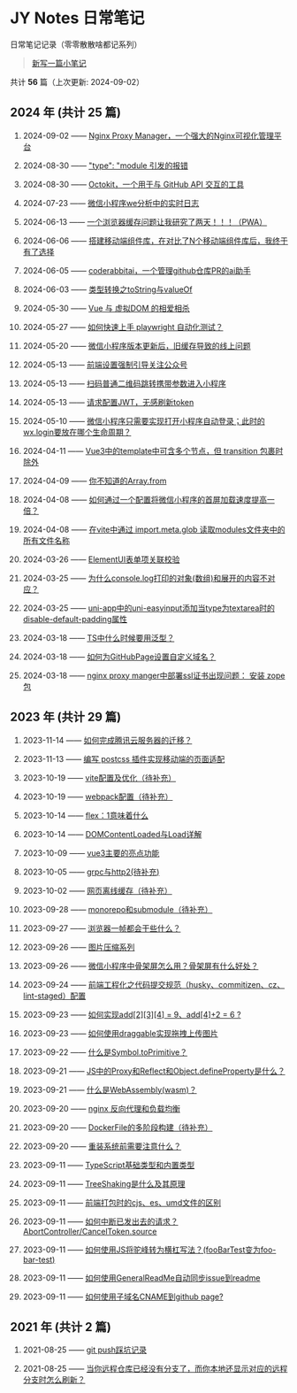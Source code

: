 # JY Notes 日常笔记

日常笔记记录（零零散散啥都记系列）

> [新写一篇小笔记](https://github.com/jynba/jynba.github.io/issues/new)

共计 **56** 篇（上次更新: 2024-09-02）

## 2024 年 (共计 25 篇)

1. 2024-09-02 —— [Nginx Proxy Manager，一个强大的Nginx可视化管理平台](/timeline/issue-62)

2. 2024-08-30 —— ["type": "module 引发的报错](/timeline/issue-61)

3. 2024-08-30 —— [Octokit，一个用于与 GitHub API 交互的工具](/timeline/issue-60)

4. 2024-07-23 —— [微信小程序we分析中的实时日志](/timeline/issue-57)

5. 2024-06-13 —— [一个浏览器缓存问题让我研究了两天！！！（PWA）](/timeline/issue-56)

6. 2024-06-06 —— [搭建移动端组件库，在对比了N个移动端组件库后，我终于有了选择](/timeline/issue-55)

7. 2024-06-05 —— [coderabbitai，一个管理github仓库PR的ai助手](/timeline/issue-54)

8. 2024-06-03 —— [类型转换之toString与valueOf](/timeline/issue-53)

9. 2024-05-30 —— [Vue 与 虚拟DOM 的相爱相杀](/timeline/issue-52)

10. 2024-05-27 —— [如何快速上手 playwright 自动化测试？](/timeline/issue-51)

11. 2024-05-20 —— [微信小程序版本更新后，旧缓存导致的线上问题](/timeline/issue-50)

12. 2024-05-13 —— [前端设置强制引导关注公众号](/timeline/issue-49)

13. 2024-05-13 —— [扫码普通二维码跳转携带参数进入小程序](/timeline/issue-48)

14. 2024-05-13 —— [请求配置JWT，无感刷新token](/timeline/issue-47)

15. 2024-05-10 —— [微信小程序只需要实现打开小程序自动登录；此时的wx.login要放在哪个生命周期？](/timeline/issue-46)

16. 2024-04-11 —— [Vue3中的template中可含多个节点，但 transition 包裹时除外](/timeline/issue-45)

17. 2024-04-09 —— [你不知道的Array.from](/timeline/issue-44)

18. 2024-04-08 —— [如何通过一个配置将微信小程序的首屏加载速度提高一倍？](/timeline/issue-43)

19. 2024-04-08 —— [在vite中通过 import.meta.glob 读取modules文件夹中的所有文件名称](/timeline/issue-42)

20. 2024-03-26 —— [ElementUI表单项关联校验](/timeline/issue-41)

21. 2024-03-25 —— [为什么console.log打印的对象(数组)和展开的内容不对应？](/timeline/issue-40)

22. 2024-03-25 —— [uni-app中的uni-easyinput添加当type为textarea时的disable-default-padding属性](/timeline/issue-39)

23. 2024-03-18 —— [TS中什么时候要用泛型？](/timeline/issue-38)

24. 2024-03-18 —— [如何为GitHubPage设置自定义域名？](/timeline/issue-37)

25. 2024-03-18 —— [nginx proxy manger中部署ssl证书出现问题： 安装 zope包](/timeline/issue-36)

## 2023 年 (共计 29 篇)

1. 2023-11-14 —— [如何完成腾讯云服务器的迁移？](/timeline/issue-35)

2. 2023-11-13 —— [编写 postcss 插件实现移动端的页面适配](/timeline/issue-34)

3. 2023-10-19 —— [vite配置及优化（待补充）](/timeline/issue-33)

4. 2023-10-19 —— [webpack配置（待补充）](/timeline/issue-32)

5. 2023-10-14 —— [flex：1意味着什么](/timeline/issue-31)

6. 2023-10-14 —— [DOMContentLoaded与Load详解](/timeline/issue-30)

7. 2023-10-09 —— [vue3主要的亮点功能](/timeline/issue-29)

8. 2023-10-05 —— [grpc与http2(待补充)](/timeline/issue-28)

9. 2023-10-02 —— [网页离线缓存（待补充）](/timeline/issue-27)

10. 2023-09-28 —— [monorepo和submodule（待补充）](/timeline/issue-26)

11. 2023-09-27 —— [浏览器一帧都会干些什么？](/timeline/issue-25)

12. 2023-09-26 —— [图片压缩系列](/timeline/issue-24)

13. 2023-09-26 —— [微信小程序中骨架屏怎么用？骨架屏有什么好处？](/timeline/issue-23)

14. 2023-09-24 —— [前端工程化之代码提交规范（husky、commitizen、cz、lint-staged）配置](/timeline/issue-22)

15. 2023-09-23 —— [如何实现add[2][3][4] = 9、add[4]+2 = 6 ?](/timeline/issue-21)

16. 2023-09-23 —— [如何使用draggable实现拖拽上传图片](/timeline/issue-20)

17. 2023-09-22 —— [什么是Symbol.toPrimitive？](/timeline/issue-19)

18. 2023-09-21 —— [JS中的Proxy和Reflect和Object.defineProperty是什么？](/timeline/issue-18)

19. 2023-09-21 —— [什么是WebAssembly(wasm)？](/timeline/issue-17)

20. 2023-09-20 —— [nginx 反向代理和负载均衡](/timeline/issue-16)

21. 2023-09-20 —— [DockerFile的多阶段构建（待补充）](/timeline/issue-15)

22. 2023-09-20 —— [重装系统前需要注意什么？](/timeline/issue-14)

23. 2023-09-11 —— [TypeScript基础类型和内置类型](/timeline/issue-13)

24. 2023-09-11 —— [TreeShaking是什么及其原理](/timeline/issue-12)

25. 2023-09-11 —— [前端打包时的cjs、es、umd文件的区别](/timeline/issue-11)

26. 2023-09-11 —— [如何中断已发出去的请求？AbortController/CancelToken.source](/timeline/issue-10)

27. 2023-09-11 —— [如何使用JS将驼峰转为横杠写法？(fooBarTest变为foo-bar-test)](/timeline/issue-9)

28. 2023-09-11 —— [如何使用GeneralReadMe自动同步issue到readme](/timeline/issue-8)

29. 2023-09-11 —— [如何使用子域名CNAME到github page?](/timeline/issue-7)

## 2021 年 (共计 2 篇)

1. 2021-08-25 —— [git push踩坑记录](/timeline/issue-6)

2. 2021-08-25 —— [当你远程仓库已经没有分支了，而你本地还显示对应的远程分支时怎么刷新？](/timeline/issue-5)

